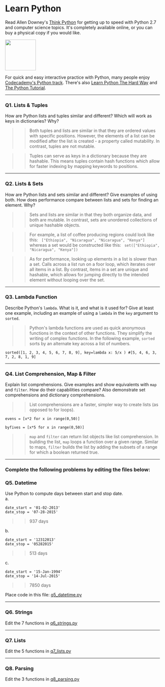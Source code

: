 # Learn Python

Read Allen Downey's [Think Python](http://www.greenteapress.com/thinkpython/) for getting up to speed with Python 2.7 and computer science topics. It's completely available online, or you can buy a physical copy if you would like.

<a href="http://www.greenteapress.com/thinkpython/"><img src="img/think_python.png" style="width: 100px;" target="_blank"></a>

For quick and easy interactive practice with Python, many people enjoy [Codecademy's Python track](http://www.codecademy.com/en/tracks/python). There's also [Learn Python The Hard Way](http://learnpythonthehardway.org/book/) and [The Python Tutorial](https://docs.python.org/2/tutorial/).

---

### Q1. Lists &amp; Tuples

How are Python lists and tuples similar and different? Which will work as keys in dictionaries? Why?

>> Both tuples and lists are similar in that they are ordered values with specific positions. However, the elements of a list can be modified after the list is created - a property called mutability.  In contrast, tuples are not mutable.


>>Tuples can serve as keys in a dictionary because they are hashable.  This means tuples contain hash functions which allow for faster indexing by mapping keywords to positions.

---

### Q2. Lists &amp; Sets

How are Python lists and sets similar and different? Give examples of using both. How does performance compare between lists and sets for finding an element. Why?

>> Sets and lists are similar in that they both organize data, and both are mutable.  In contrast, sets are unordered collections of unique hashable objects.


>> For example, a list of coffee producing regions could look like this: ` ["Ethiopia", "Nicaragua", "Nicaragua", "Kenya"]` whereas a set would be constructed like this: ` set(["Ethiopia", "Nicaragua", "Kenya"])`

>> As for performance, looking up elements in a list is slower than a set.  Calls across a list run on a foor loop, which iterates over all items in a list.  By contrast, items in a set are unique and hashable, which allows for jumping directly to the intended element without looping over the set.

---

### Q3. Lambda Function

Describe Python's `lambda`. What is it, and what is it used for? Give at least one example, including an example of using a `lambda` in the `key` argument to `sorted`.

>> Python's lambda functions are used as quick anonymous functions in the context of other functions.  They simplify the writing of complex functions.  In the following example, `sorted` sorts by an alternate key across a list of numbers.

`sorted([1, 2, 3, 4, 5, 6, 7, 8, 9], key=lambda x: 5/x )
#[5, 4, 6, 3, 7, 2, 8, 1, 9]`

---

### Q4. List Comprehension, Map &amp; Filter

Explain list comprehensions. Give examples and show equivalents with `map` and `filter`. How do their capabilities compare? Also demonstrate set comprehensions and dictionary comprehensions.

>> List comprehensions are a faster, simpler way to create lists (as opposed to for loops).

`evens = [x*2 for x in range(0,50)]`

`byfives = [x*5 for x in range(0,50)]`

>> `map` and `filter` can return list objects like list comprehension. In building the list, `map` loops a function over a given range. Similar to maps, `filter` builds the list by adding the subsets of a range for which a boolean returned true.

---

### Complete the following problems by editing the files below:

### Q5. Datetime
Use Python to compute days between start and stop date.   
a.  

```
date_start = '01-02-2013'    
date_stop = '07-28-2015'
```

>> 937 days

b.  
```
date_start = '12312013'  
date_stop = '05282015'  
```

>> 513 days

c.  
```
date_start = '15-Jan-1994'      
date_stop = '14-Jul-2015'  
```

>> 7850 days

Place code in this file: [q5_datetime.py](python/q5_datetime.py)

---

### Q6. Strings
Edit the 7 functions in [q6_strings.py](python/q6_strings.py)

---

### Q7. Lists
Edit the 5 functions in [q7_lists.py](python/q7_lists.py)

---

### Q8. Parsing
Edit the 3 functions in [q8_parsing.py](python/q8_parsing.py)





